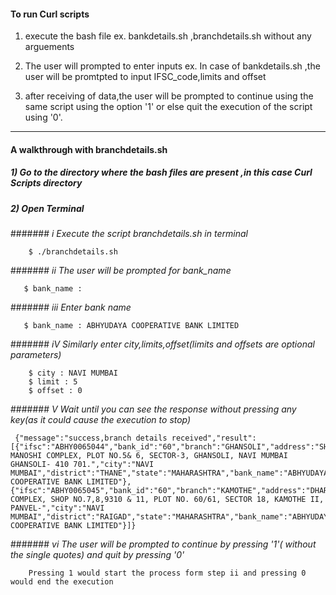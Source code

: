 #### To run Curl scripts 
 1) execute the bash file ex. bankdetails.sh ,branchdetails.sh without any arguements
 
 2) The user will prompted to enter inputs ex. In case of bankdetails.sh ,the user will be promtpted to input      IFSC_code,limits and offset
 
 3) after receiving of data,the user will be prompted to continue using the same script using the option '1' or else quit the execution of the script using '0'.
------------------------------------------------------------------------------------------------------
#### A walkthrough with branchdetails.sh
##### 1) Go to the directory where the bash files are present ,in this case Curl Scripts directory
##### 2) Open Terminal
#######  *i Execute the script branchdetails.sh in terminal*
        
        $ ./branchdetails.sh

#######  *ii   The user will be prompted for bank_name*
       
       $ bank_name : 

####### *iii Enter bank name*
       
       $ bank_name : ABHYUDAYA COOPERATIVE BANK LIMITED

#######  *iV  Similarly enter city,limits,offset(limits and offsets are optional parameters)*
       
        $ city : NAVI MUMBAI
        $ limit : 5
        $ offset : 0

#######   *V Wait until you can see the response  without  pressing any key(as it could cause the execution to stop)*
     
     {"message":"success,branch details received","result":[{"ifsc":"ABHY0065044","bank_id":"60","branch":"GHANSOLI","address":"SHREE MANOSHI COMPLEX, PLOT NO.5& 6, SECTOR-3, GHANSOLI, NAVI MUMBAI GHANSOLI- 410 701.","city":"NAVI MUMBAI","district":"THANE","state":"MAHARASHTRA","bank_name":"ABHYUDAYA COOPERATIVE BANK LIMITED"},{"ifsc":"ABHY0065045","bank_id":"60","branch":"KAMOTHE","address":"DHARTI COMPLEX, SHOP NO.7,8,9310 & 11, PLOT NO. 60/61, SECTOR 18, KAMOTHE II, PANVEL-","city":"NAVI MUMBAI","district":"RAIGAD","state":"MAHARASHTRA","bank_name":"ABHYUDAYA COOPERATIVE BANK LIMITED"}]}


#######   *vi The user will be prompted to continue by pressing '1'( without the single quotes) and quit by pressing '0'*
        
        Pressing 1 would start the process form step ii and pressing 0 would end the execution
   



